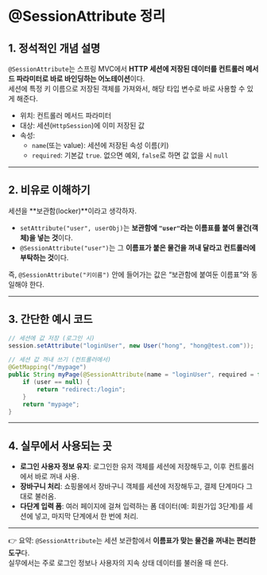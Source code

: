 # @SessionAttribute 정리

## 1. 정석적인 개념 설명
`@SessionAttribute`는 스프링 MVC에서 **HTTP 세션에 저장된 데이터를 컨트롤러 메서드 파라미터로 바로 바인딩하는 어노테이션**이다.  
세션에 특정 키 이름으로 저장된 객체를 가져와서, 해당 타입 변수로 바로 사용할 수 있게 해준다.  

- 위치: 컨트롤러 메서드 파라미터  
- 대상: 세션(`HttpSession`)에 이미 저장된 값  
- 속성:  
  - `name`(또는 value): 세션에 저장된 속성 이름(키)  
  - `required`: 기본값 `true`. 없으면 예외, `false`로 하면 값 없을 시 `null`  

---

## 2. 비유로 이해하기
세션을 **보관함(locker)**이라고 생각하자.  
- `setAttribute("user", userObj)`는 **보관함에 `"user"`라는 이름표를 붙여 물건(객체)을 넣는 것**이다.  
- `@SessionAttribute("user")`는 그 **이름표가 붙은 물건을 꺼내 달라고 컨트롤러에 부탁하는 것**이다.  

즉, `@SessionAttribute("키이름")` 안에 들어가는 값은 “보관함에 붙여둔 이름표”와 동일해야 한다.  

---

## 3. 간단한 예시 코드

```java
// 세션에 값 저장 (로그인 시)
session.setAttribute("loginUser", new User("hong", "hong@test.com"));

// 세션 값 꺼내 쓰기 (컨트롤러에서)
@GetMapping("/mypage")
public String myPage(@SessionAttribute(name = "loginUser", required = false) User user) {
    if (user == null) {
        return "redirect:/login";
    }
    return "mypage";
}
```

---

## 4. 실무에서 사용되는 곳
- **로그인 사용자 정보 유지**: 로그인한 유저 객체를 세션에 저장해두고, 이후 컨트롤러에서 바로 꺼내 사용.  
- **장바구니 처리**: 쇼핑몰에서 장바구니 객체를 세션에 저장해두고, 결제 단계마다 그대로 불러옴.  
- **다단계 입력 폼**: 여러 페이지에 걸쳐 입력하는 폼 데이터(예: 회원가입 3단계)를 세션에 넣고, 마지막 단계에서 한 번에 처리.  

---

👉 요약: `@SessionAttribute`는 세션 보관함에서 **이름표가 맞는 물건을 꺼내는 편리한 도구**다.  
실무에서는 주로 로그인 정보나 사용자의 지속 상태 데이터를 불러올 때 쓴다.  
